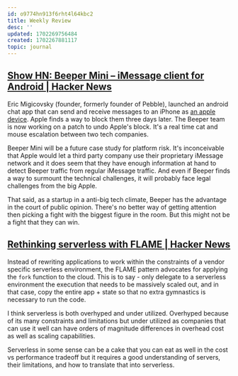 ```yaml
---
id: o9774hn913f6rht4l64kbc2
title: Weekly Review
desc: ''
updated: 1702269756484
created: 1702267881117
topic: journal
---
```


## [Show HN: Beeper Mini – iMessage client for Android | Hacker News](https://news.ycombinator.com/item?id=38531759)

Eric Migicovsky (founder, formerly founder of Pebble), launched an android chat app that can send and receive messages to an iPhone as [an apple device](https://github.com/JJTech0130/pypush). Apple finds a way to block them three days later. The Beeper team is now working on a patch to undo Apple's block. It's a real time cat and mouse escalation between two tech companies. 

Beeper Mini will be a future case study for platform risk. It's inconceivable that Apple would let a third party company use their proprietary iMessage network and it does seem that they have enough information at hand to detect Beeper traffic from regular iMessage traffic. And even if Beeper finds a way to surmount the technical challenges, it will probably face legal challenges from the big Apple. 

That said, as a startup in a anti-big tech climate, Beeper has the advantage in the court of public opinion. There's no better way of getting attention then picking a fight with the biggest figure in the room. But this might not be a fight that they can win. 

## [Rethinking serverless with FLAME | Hacker News](https://news.ycombinator.com/item?id=38542764)

Instead of rewriting applications to work within the constraints of a vendor specific serverless environment, the FLAME pattern advocates for applying the `fork` function to the cloud. This is to say - only delegate to a serverless environment the execution that needs to be massively scaled out, and in that case, copy the entire app + state so that no extra gymnastics is necessary to run the code. 

I think serverless is both overhyped and under utilized. Overhyped because of its many constraints and limitations but under utilized as companies that can use it well can have orders of magnitude differences in overhead cost as well as scaling capabilities. 

Serverless in some sense can be a cake that you can eat as well in the cost vs performance tradeoff but it requires a good understanding of servers, their limitations, and how to translate that into serverless. 
